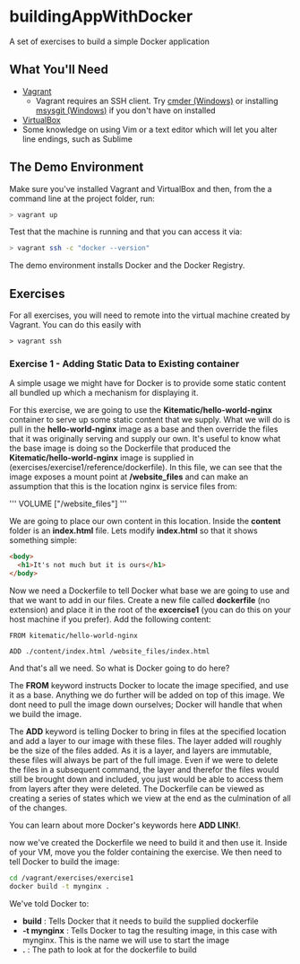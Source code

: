# buildingAppWithDocker

A set of exercises to build a simple Docker application

## What You'll Need

- [Vagrant](https://www.vagrantup.com/downloads.html)
	- Vagrant requires an SSH client. Try [cmder (Windows)](http://cmder.net/) or installing [msysgit (Windows)](https://git-for-windows.github.io/) if you don't have on installed
- [VirtualBox](https://www.virtualbox.org/wiki/Downloads)
- Some knowledge on using Vim or a text editor which will let you alter line endings, such as Sublime

## The Demo Environment

Make sure you've installed Vagrant and VirtualBox and then, from the a command line at the project folder, run:

```bash
> vagrant up
```

Test that the machine is running and that you can access it via:

```bash
> vagrant ssh -c "docker --version"
```

The demo environment installs Docker and the Docker Registry.

## Exercises

For all exercises, you will need to remote into the virtual machine created by Vagrant. You can do this easily with

```
> vagrant ssh
```

### Exercise 1 - Adding Static Data to Existing container

A simple usage we might have for Docker is to provide some static content all bundled up which a mechanism for displaying it.

For this exercise, we are going to use the **Kitematic/hello-world-nginx** container to serve up some static content that we supply. What we will do is pull in the **hello-world-nginx** image as a base and then override the files that it was originally serving and supply our own. It's useful to know what the base image is doing so the Dockerfile that produced the **Kitematic/hello-world-nginx** image is supplied in (exercises/exercise1/reference/dockerfile). In this file, we can see that the image exposes a mount point at **/website_files** and can make an assumption that this is the location nginx is service files from:

'''
VOLUME ["/website_files"]
'''

We are going to place our own content in this location. Inside the **content** folder is an **index.html** file. Lets modify **index.html** so that it shows something simple:

```html
<body>
  <h1>It's not much but it is ours</h1>
</body>
```

Now we need a Dockerfile to tell Docker what base we are going to use and that we want to add in our files. Create a new file called **dockerfile** (no extension) and place it in the root of the **excercise1** (you can do this on your host machine if you prefer). Add the following content:

```
FROM kitematic/hello-world-nginx

ADD ./content/index.html /website_files/index.html
```

And that's all we need. So what is Docker going to do here?

The **FROM** keyword instructs Docker to locate the image specified, and use it as a base. Anything we do further will be added on top of this image. We dont need to pull the image down ourselves; Docker will handle that when we build the image.

The **ADD** keyword is telling Docker to bring in files at the specified location and add a layer to our image with these files. The layer added will roughly be the size of the files added. As it is a layer, and layers are immutable, these files will always be part of the full image. Even if we were to delete the files in a subsequent command, the layer and therefor the files would still be brought down and included, you just would be able to access them from layers after they were deleted. The Dockerfile can be viewed as creating a series of states which we view at the end as the culmination of all of the changes.

You can learn about more Docker's keywords here **ADD LINK!**.

now we've created the Dockerfile we need to build it and then use it. Inside of your VM, move you the folder containing the exercise. We then need to tell Docker to build the image:

```bash
cd /vagrant/exercises/exercise1
docker build -t mynginx .
```

We've told Docker to:
- **build** : Tells Docker that it needs to build the supplied dockerfile
- **-t mynginx** : Tells Docker to tag the resulting image, in this case with mynginx. This is the name we will use to start the image
- **.** : The path to look at for the dockerfile to build
